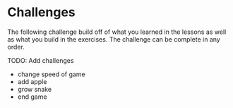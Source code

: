 # Challenges

The following challenge build off of what you learned in the lessons as well as what you build in the exercises. The challenge can be complete in any order.

TODO: Add challenges
- change speed of game
- add apple
- grow snake
- end game